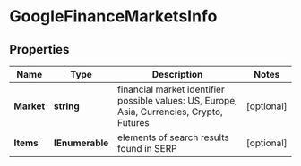 # GoogleFinanceMarketsInfo


## Properties

| Name | Type | Description | Notes |
|------------ | ------------- | ------------- | -------------|
**Market** | **string** | financial market identifier<br>possible values: US, Europe, Asia, Currencies, Crypto, Futures |[optional]|
**Items** | **IEnumerable<GoogleFinanceAssetPairElement>** | elements of search results found in SERP |[optional]|